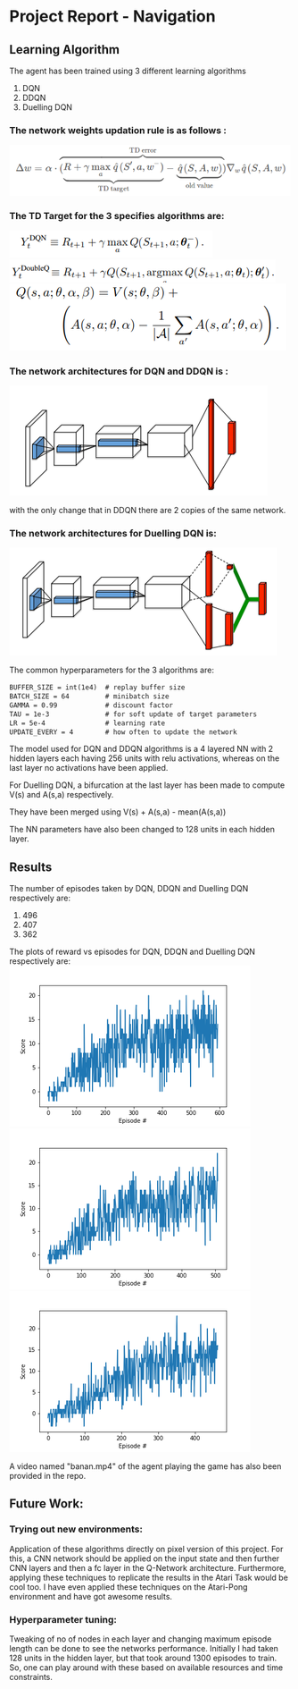 
# Project Report - Navigation

## Learning Algorithm

The agent has been trained using 3 different learning algorithms
1. DQN
2. DDQN
3. Duelling DQN


### The network weights updation rule is as follows :
![Algo](Images/rl20.png)

### The TD Target for the 3 specifies algorithms are:
![Algo](Images/rl22.png)
![Algo](Images/rl24.png)
![Algo](Images/rl27.png)

### The network architectures for DQN and DDQN is :
![Algo](Images/rl23.png)

with the only change that in DDQN there are 2 copies of the same network.

### The network architectures for Duelling DQN is:
![Algo](Images/rl25.png)


The common hyperparameters for the 3 algorithms are:
    
    BUFFER_SIZE = int(1e4)  # replay buffer size
    BATCH_SIZE = 64         # minibatch size
    GAMMA = 0.99            # discount factor
    TAU = 1e-3              # for soft update of target parameters
    LR = 5e-4               # learning rate 
    UPDATE_EVERY = 4        # how often to update the network    

The model used for DQN and DDQN algorithms is a 4 layered NN with 2 hidden layers 
each having 256 units with relu activations, whereas on the last layer no activations have been applied.
    

For Duelling DQN, a bifurcation at the last layer has been made to compute V(s) and A(s,a) respectively.

They have been merged using V(s) + A(s,a) - mean(A(s,a))

The NN parameters have also been changed to 128 units in each hidden layer.

## Results

The number of episodes taken by DQN, DDQN and Duelling DQN respectively are:

1. 496
2. 407
3. 362

The plots of reward vs episodes for DQN, DDQN and Duelling DQN respectively are:
![Algo](Images/nav.png)
![Algo](Images/nav_ddqn.png)
![Algo](Images/nav_dueldqn.png)


A video named "banan.mp4" of the agent playing the game has also been provided in the repo.


## Future Work:

### Trying out new environments:

Application of these algorithms directly on pixel version of this project. For this, a CNN network should be applied on the input state and then further CNN layers and then a fc layer in the Q-Network architecture. Furthermore, applying these techniques to replicate the results in the Atari Task would be cool too. I have even applied these techniques on the Atari-Pong environment and have got awesome results. 

### Hyperparameter tuning:

Tweaking of no of nodes in each layer and changing maximum episode length can be done to see the networks performance. Initially I had taken 128 units in the hidden layer, but that took around 1300 episodes to train. So, one can play around with these based on available resources and time constraints.
